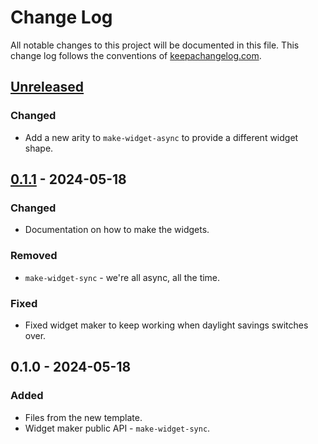 # Change Log
All notable changes to this project will be documented in this file. This change log follows the conventions of [keepachangelog.com](http://keepachangelog.com/).

## [Unreleased]
### Changed
- Add a new arity to `make-widget-async` to provide a different widget shape.

## [0.1.1] - 2024-05-18
### Changed
- Documentation on how to make the widgets.

### Removed
- `make-widget-sync` - we're all async, all the time.

### Fixed
- Fixed widget maker to keep working when daylight savings switches over.

## 0.1.0 - 2024-05-18
### Added
- Files from the new template.
- Widget maker public API - `make-widget-sync`.

[Unreleased]: https://sourcehost.site/your-name/p7/compare/0.1.1...HEAD
[0.1.1]: https://sourcehost.site/your-name/p7/compare/0.1.0...0.1.1
